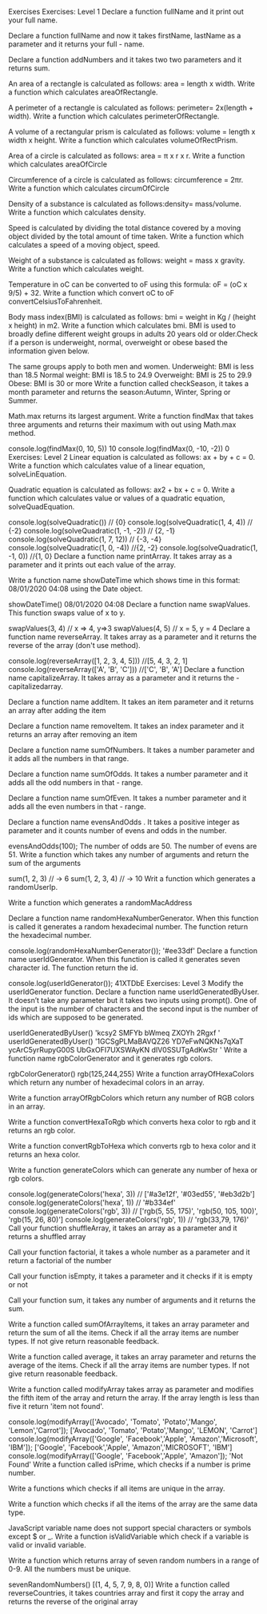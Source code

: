 Exercises
Exercises: Level 1
Declare a function fullName and it print out your full name.

Declare a function fullName and now it takes firstName, lastName as a parameter and it returns your full - name.

Declare a function addNumbers and it takes two two parameters and it returns sum.

An area of a rectangle is calculated as follows: area = length x width. Write a function which calculates areaOfRectangle.

A perimeter of a rectangle is calculated as follows: perimeter= 2x(length + width). Write a function which calculates perimeterOfRectangle.

A volume of a rectangular prism is calculated as follows: volume = length x width x height. Write a function which calculates volumeOfRectPrism.

Area of a circle is calculated as follows: area = π x r x r. Write a function which calculates areaOfCircle

Circumference of a circle is calculated as follows: circumference = 2πr. Write a function which calculates circumOfCircle

Density of a substance is calculated as follows:density= mass/volume. Write a function which calculates density.

Speed is calculated by dividing the total distance covered by a moving object divided by the total amount of time taken. Write a function which calculates a speed of a moving object, speed.

Weight of a substance is calculated as follows: weight = mass x gravity. Write a function which calculates weight.

Temperature in oC can be converted to oF using this formula: oF = (oC x 9/5) + 32. Write a function which convert oC to oF convertCelsiusToFahrenheit.

Body mass index(BMI) is calculated as follows: bmi = weight in Kg / (height x height) in m2. Write a function which calculates bmi. BMI is used to broadly define different weight groups in adults 20 years old or older.Check if a person is underweight, normal, overweight or obese based the information given below.

The same groups apply to both men and women.
Underweight: BMI is less than 18.5
Normal weight: BMI is 18.5 to 24.9
Overweight: BMI is 25 to 29.9
Obese: BMI is 30 or more
Write a function called checkSeason, it takes a month parameter and returns the season:Autumn, Winter, Spring or Summer.

Math.max returns its largest argument. Write a function findMax that takes three arguments and returns their maximum with out using Math.max method.

console.log(findMax(0, 10, 5))
10
console.log(findMax(0, -10, -2))
0
Exercises: Level 2
Linear equation is calculated as follows: ax + by + c = 0. Write a function which calculates value of a linear equation, solveLinEquation.

Quadratic equation is calculated as follows: ax2 + bx + c = 0. Write a function which calculates value or values of a quadratic equation, solveQuadEquation.

console.log(solveQuadratic()) // {0}
console.log(solveQuadratic(1, 4, 4)) // {-2}
console.log(solveQuadratic(1, -1, -2)) // {2, -1}
console.log(solveQuadratic(1, 7, 12)) // {-3, -4}
console.log(solveQuadratic(1, 0, -4)) //{2, -2}
console.log(solveQuadratic(1, -1, 0)) //{1, 0}
Declare a function name printArray. It takes array as a parameter and it prints out each value of the array.

Write a function name showDateTime which shows time in this format: 08/01/2020 04:08 using the Date object.

showDateTime()
08/01/2020 04:08
Declare a function name swapValues. This function swaps value of x to y.

swapValues(3, 4) // x => 4, y=>3
swapValues(4, 5) // x = 5, y = 4
Declare a function name reverseArray. It takes array as a parameter and it returns the reverse of the array (don't use method).

console.log(reverseArray([1, 2, 3, 4, 5]))
//[5, 4, 3, 2, 1]
console.log(reverseArray(['A', 'B', 'C']))
//['C', 'B', 'A']
Declare a function name capitalizeArray. It takes array as a parameter and it returns the - capitalizedarray.

Declare a function name addItem. It takes an item parameter and it returns an array after adding the item

Declare a function name removeItem. It takes an index parameter and it returns an array after removing an item

Declare a function name sumOfNumbers. It takes a number parameter and it adds all the numbers in that range.

Declare a function name sumOfOdds. It takes a number parameter and it adds all the odd numbers in that - range.

Declare a function name sumOfEven. It takes a number parameter and it adds all the even numbers in that - range.

Declare a function name evensAndOdds . It takes a positive integer as parameter and it counts number of evens and odds in the number.

evensAndOdds(100);
The number of odds are 50.
The number of evens are 51.
Write a function which takes any number of arguments and return the sum of the arguments

sum(1, 2, 3) // -> 6
sum(1, 2, 3, 4) // -> 10
Writ a function which generates a randomUserIp.

Write a function which generates a randomMacAddress

Declare a function name randomHexaNumberGenerator. When this function is called it generates a random hexadecimal number. The function return the hexadecimal number.

console.log(randomHexaNumberGenerator());
'#ee33df'
Declare a function name userIdGenerator. When this function is called it generates seven character id. The function return the id.

console.log(userIdGenerator());
41XTDbE
Exercises: Level 3
Modify the userIdGenerator function. Declare a function name userIdGeneratedByUser. It doesn’t take any parameter but it takes two inputs using prompt(). One of the input is the number of characters and the second input is the number of ids which are supposed to be generated.

userIdGeneratedByUser()
'kcsy2
SMFYb
bWmeq
ZXOYh
2Rgxf
'
userIdGeneratedByUser()
'1GCSgPLMaBAVQZ26
YD7eFwNQKNs7qXaT
ycArC5yrRupyG00S
UbGxOFI7UXSWAyKN
dIV0SSUTgAdKwStr
'
Write a function name rgbColorGenerator and it generates rgb colors.

rgbColorGenerator()
rgb(125,244,255)
Write a function arrayOfHexaColors which return any number of hexadecimal colors in an array.

Write a function arrayOfRgbColors which return any number of RGB colors in an array.

Write a function convertHexaToRgb which converts hexa color to rgb and it returns an rgb color.

Write a function convertRgbToHexa which converts rgb to hexa color and it returns an hexa color.

Write a function generateColors which can generate any number of hexa or rgb colors.

console.log(generateColors('hexa', 3)) // ['#a3e12f', '#03ed55', '#eb3d2b']
console.log(generateColors('hexa', 1)) // '#b334ef'
console.log(generateColors('rgb', 3)) // ['rgb(5, 55, 175)', 'rgb(50, 105, 100)', 'rgb(15, 26, 80)']
console.log(generateColors('rgb', 1)) // 'rgb(33,79, 176)'
Call your function shuffleArray, it takes an array as a parameter and it returns a shuffled array

Call your function factorial, it takes a whole number as a parameter and it return a factorial of the number

Call your function isEmpty, it takes a parameter and it checks if it is empty or not

Call your function sum, it takes any number of arguments and it returns the sum.

Write a function called sumOfArrayItems, it takes an array parameter and return the sum of all the items. Check if all the array items are number types. If not give return reasonable feedback.

Write a function called average, it takes an array parameter and returns the average of the items. Check if all the array items are number types. If not give return reasonable feedback.

Write a function called modifyArray takes array as parameter and modifies the fifth item of the array and return the array. If the array length is less than five it return 'item not found'.

console.log(modifyArray(['Avocado', 'Tomato', 'Potato','Mango', 'Lemon','Carrot']);
['Avocado', 'Tomato', 'Potato','Mango', 'LEMON', 'Carrot']
console.log(modifyArray(['Google', 'Facebook','Apple', 'Amazon','Microsoft',  'IBM']);
['Google', 'Facebook','Apple', 'Amazon','MICROSOFT',  'IBM']
console.log(modifyArray(['Google', 'Facebook','Apple', 'Amazon']);
  'Not Found'
Write a function called isPrime, which checks if a number is prime number.

Write a functions which checks if all items are unique in the array.

Write a function which checks if all the items of the array are the same data type.

JavaScript variable name does not support special characters or symbols except $ or _. Write a function isValidVariable which check if a variable is valid or invalid variable.

Write a function which returns array of seven random numbers in a range of 0-9. All the numbers must be unique.

sevenRandomNumbers()
[(1, 4, 5, 7, 9, 8, 0)]
Write a function called reverseCountries, it takes countries array and first it copy the array and returns the reverse of the original array

